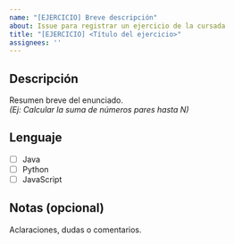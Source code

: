 ```yaml
---
name: "[EJERCICIO] Breve descripción"
about: Issue para registrar un ejercicio de la cursada
title: "[EJERCICIO] <Título del ejercicio>"
assignees: ''
---
```


## Descripción
Resumen breve del enunciado.  
*(Ej: Calcular la suma de números pares hasta N)*

## Lenguaje
- [ ] Java  
- [ ] Python  
- [ ] JavaScript  

## Notas (opcional)
Aclaraciones, dudas o comentarios.
